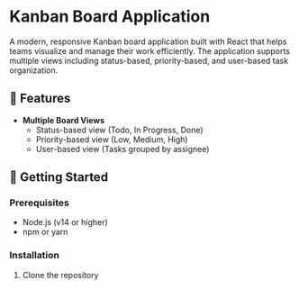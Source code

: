 # Kanban Board Application

A modern, responsive Kanban board application built with React that helps teams visualize and manage their work efficiently. The application supports multiple views including status-based, priority-based, and user-based task organization.

## 🌟 Features

- **Multiple Board Views**
  - Status-based view (Todo, In Progress, Done)
  - Priority-based view (Low, Medium, High)
  - User-based view (Tasks grouped by assignee)


## 🚀 Getting Started

### Prerequisites

- Node.js (v14 or higher)
- npm or yarn

### Installation

1. Clone the repository
